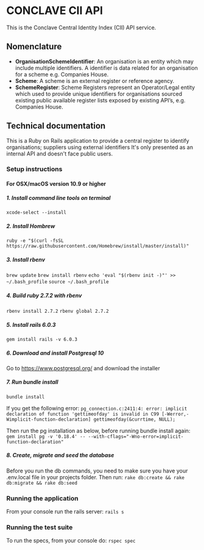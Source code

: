 # CONCLAVE CII API
This is the Conclave Central Identity Index (CII) API service.

## Nomenclature

- **OrganisationSchemeIdentifier**: An organisation is an entity which may include multiple identifiers. A identifier is data related for an organisation for a scheme e.g. Companies House.
- **Scheme**: A scheme is an external register or reference agency.
- **SchemeRegister**: Scheme Registers represent an Operator/Legal entity which used to provide unique identifiers for organisations sourced existing public available register lists exposed by existing API’s, e.g. Companies House.

## Technical documentation

This is a Ruby on Rails application to provide a central register to identify organisations; suppliers using external identifiers It's only presented as an internal API and doesn't face public users.

### Setup instructions
#### For OSX/macOS version 10.9 or higher

##### 1. Install command line tools on terminal

`xcode-select --install`

##### 2. Install Hombrew

`ruby -e "$(curl -fsSL https://raw.githubusercontent.com/Homebrew/install/master/install)"`

##### 3. Install rbenv

`brew update`
`brew install rbenv`
`echo 'eval "$(rbenv init -)"' >> ~/.bash_profile`
`source ~/.bash_profile`

##### 4. Build ruby 2.7.2 with rbenv

`rbenv install 2.7.2`
`rbenv global 2.7.2`

##### 5. Install rails 6.0.3
`gem install rails -v 6.0.3`

##### 6. Download and install Postgresql 10
Go to https://www.postgresql.org/ and download the installer

##### 7. Run bundle install
`bundle install`

If you get the following error: 
`pg_connection.c:2411:4: error: implicit declaration of function 'gettimeofday' is invalid in C99 [-Werror,-Wimplicit-function-declaration] gettimeofday(&currtime, NULL);`

Then run the pg installation as below, before running bundle install again:
`gem install pg -v '0.18.4' -- --with-cflags="-Wno-error=implicit-function-declaration"`

##### 8. Create, migrate and seed the database
Before you run the db commands, you need to make sure you have your .env.local file in your projects folder.
Then run:
`rake db:create && rake db:migrate && rake db:seed`

### Running the application

From your console run the rails server:
`rails s`

### Running the test suite

To run the specs, from your console do:
`rspec spec`
